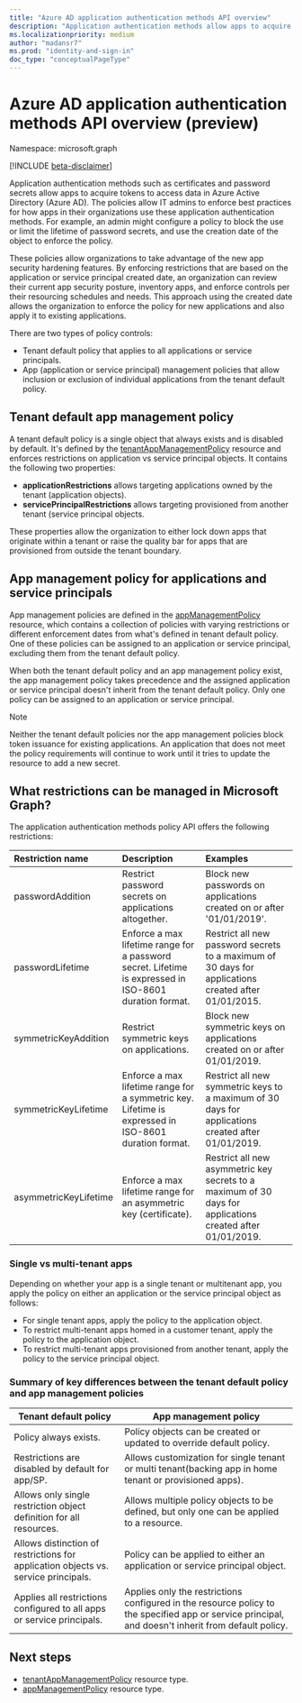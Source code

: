 ```yaml
---
title: "Azure AD application authentication methods API overview"
description: "Application authentication methods allow apps to acquire tokens to access data in Azure AD."
ms.localizationpriority: medium
author: "madansr7"
ms.prod: "identity-and-sign-in"
doc_type: "conceptualPageType"
---
```


# Azure AD application authentication methods API overview (preview)

Namespace: microsoft.graph

[!INCLUDE [beta-disclaimer](../../includes/beta-disclaimer.md)]

Application authentication methods such as certificates and password secrets allow apps to acquire tokens to access data in Azure Active Directory (Azure AD). The policies allow IT admins to enforce best practices for how apps in their organizations use these application authentication methods. For example, an admin might configure a policy to block the use or limit the lifetime of password secrets, and use the creation date of the object to enforce the policy.

These policies allow organizations to take advantage of the new app security hardening features. By enforcing restrictions that are based on the application or service principal created date, an organization can review their current app security posture, inventory apps, and enforce controls per their resourcing schedules and needs. This approach using the created date allows the organization to enforce the policy for new applications and also apply it to existing applications.

There are two types of policy controls:

- Tenant default policy that applies to all applications or service principals.
- App (application or service principal) management policies that allow inclusion or exclusion of individual applications from the tenant default policy.

## Tenant default app management policy

A tenant default policy is a single object that always exists and is disabled by default. It's defined by the [tenantAppManagementPolicy](tenantappmanagementpolicy.md) resource and enforces restrictions on application vs service principal objects. It contains the following two properties:

- **applicationRestrictions** allows targeting applications owned by the tenant (application objects).
- **servicePrincipalRestrictions** allows targeting provisioned from another tenant (service principal objects.

These properties allow the organization to either lock down apps that originate within a tenant or raise the quality bar for apps that are provisioned from outside the tenant boundary.

## App management policy for applications and service principals

App management policies are defined in the [appManagementPolicy](appmanagementpolicy.md) resource, which contains a collection of policies with varying restrictions or different enforcement dates from what's defined in tenant default policy. One of these policies can be assigned to an application or service principal, excluding them from the tenant default policy.

When both the tenant default policy and an app management policy exist, the app management policy takes precedence and the assigned application or service principal doesn't inherit from the tenant default policy. Only one policy can be assigned to an application or service principal.

> [!Note]
> Neither the tenant default policies nor the app management policies block token issuance for existing applications. An application that does not meet the policy requirements will continue to work until it tries to update the resource to add a new secret.

## What restrictions can be managed in Microsoft Graph?

The application authentication methods policy API offers the following restrictions:

| Restriction name      | Description                                           | Examples                                                                                     |
| :--------------- | :---------------------------------------------------- | :------------------------------------------------------------------------------------------- |
| passwordAddition | Restrict password secrets on applications altogether. | Block new passwords on applications created on or after '01/01/2019'.                        |
| passwordLifetime | Enforce a max lifetime range for a password secret. Lifetime is expressed in ISO-8601 duration format.  | Restrict all new password secrets to a maximum of 30 days for applications created after 01/01/2015. |
| symmetricKeyAddition | Restrict symmetric keys on applications. | Block new symmetric keys on applications created on or after 01/01/2019. |
| symmetricKeyLifetime | Enforce a max lifetime range for a symmetric key. Lifetime is expressed in ISO-8601 duration format.  | Restrict all new symmetric keys to a maximum of 30 days for applications created after 01/01/2019. |
| asymmetricKeyLifetime | Enforce a max lifetime range for an asymmetric key (certificate).   | Restrict all new asymmetric key secrets to a maximum of 30 days for applications created after 01/01/2019. |

### Single vs multi-tenant apps

Depending on whether your app is a single tenant or multitenant app, you apply the policy on either an application or the service principal object as follows:

- For single tenant apps, apply the policy to the application object.
- To restrict multi-tenant apps homed in a customer tenant, apply the policy to the application object.
- To restrict multi-tenant apps provisioned from another tenant, apply the policy to the service principal object.

### Summary of key differences between the tenant default policy and app management policies

| Tenant default policy                                                     | App management policy                                                                      |
| ------------------------------------------------------------------ | --------------------------------------------------------------------------------------------------------- |
| Policy always exists.                                              | Policy objects can be created or updated to override default policy.                                         |
| Restrictions are disabled by default for app/SP.                   | Allows customization for single tenant or multi tenant(backing app in home tenant or provisioned apps).     |
| Allows only single restriction object definition for all resources.| Allows multiple policy objects to be defined, but only one can be applied to a resource.                  |
|Allows distinction of restrictions for application objects vs. service principals. | Policy can be applied to either an application or service principal object.                             |
| Applies all restrictions configured to all apps or service principals.              |  Applies only the restrictions configured in the resource policy to the specified app or service principal, and doesn't inherit from default policy. |

## Next steps

- [tenantAppManagementPolicy](tenantappmanagementpolicy.md) resource type.
- [appManagementPolicy](appmanagementpolicy.md) resource type.

